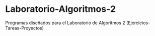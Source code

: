 # Laboratorio-Algoritmos-2
Programas diseñados para el Laboratorio de Algoritmos 2 (Ejercicios-Tareas-Proyectos)
